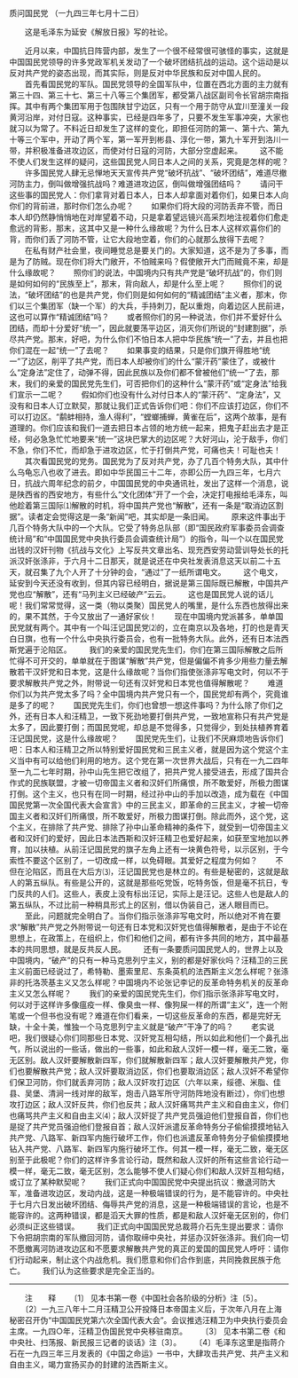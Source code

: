 质问国民党
（一九四三年七月十二日）

　　这是毛泽东为延安《解放日报》写的社论。 

　　近月以来，中国抗日阵营内部，发生了一个很不经常很可骇怪的事实，这就是中国国民党领导的许多党政军机关发动了一个破坏团结抗战的运动。这个运动是以反对共产党的姿态出现，而其实际，则是反对中华民族和反对中国人民的。 
　　首先看国民党的军队。国民党领导的全国军队中，位置在西北方面的主力就有第三十四、第三十七、第三十八等三个集团军，都受第八战区副司令长官胡宗南指挥。其中有两个集团军用于包围陕甘宁边区，只有一个用于防守从宜川至潼关一段黄河沿岸，对付日寇。这种事实，已经是四年多了，只要不发生军事冲突，大家也就习以为常了。不料近日却发生了这样的变化，即担任河防的第一、第十六、第九十等三个军中，开动了两个军，第一军开到彬县、淳化一带，第九十军开到洛川一带，并积极准备进攻边区，而使对付日寇的河防，大部分空虚起来。 
　　这不能不使人们发生这样的疑问，这些国民党人同日本人之间的关系，究竟是怎样的呢？ 
　　许多国民党人肆无忌惮地天天宣传共产党“破坏抗战”、“破坏团结”，难道尽撤河防主力，倒叫做增强抗战吗？难道进攻边区，倒叫做增强团结吗？ 
　　请问干这些事的国民党人：你们拿背对着日本人，日本人却拿面对着你们，如果日本人向你们的背前进，那时你们怎么办呢？ 
　　如果你们将大段的河防丢弃不管，而日本人却仍然静悄悄地在对岸望着不动，只是拿着望远镜兴高采烈地注视着你们愈走愈远的背影，那末，这其中又是一种什么缘故呢？为什么日本人这样欢喜你们的背，而你们丢了河防不管，让它大段地空着，你们的心就那么放得下去呢？ 
　　在私有财产社会里，夜间睡觉总是要关门的。大家知道，这不是为了多事，而是为了防贼。现在你们将大门敞开，不怕贼来吗？假使敞开大门而贼竟不来，却是什么缘故呢？ 
　　照你们的说法，中国境内只有共产党是“破坏抗战”的，你们则是如何如何的“民族至上”，那末，背向敌人，却是什么至上呢？ 
　　照你们的说法，“破坏团结”的也是共产党，你们则是如何如何的“精诚团结”主义者，那末，你们以三个集团军（缺一个军）的大兵，手持刺刀，配以重炮，向着边区人民前进，这也可以算作“精诚团结”吗？ 
　　或者照你们的另一种说法，你们并不爱好什么团结，而却十分爱好“统一”，因此就要荡平边区，消灭你们所说的“封建割据”，杀尽共产党。那末，好吧，为什么你们不怕日本人把中华民族“统一”了去，并且也把你们混在一起“统一”了去呢？ 
　　如果事变的结果，只是你们旗开得胜地“统一”了边区，削平了共产党，而日本人却被你们的什么“蒙汗药”蒙住了，或被什么“定身法”定住了，动弹不得，因此民族以及你们都不曾被他们“统一”了去，那末，我们的亲爱的国民党先生们，可否把你们的这种什么“蒙汗药”或“定身法”给我们宣示一二呢？ 
　　假如你们也没有什么对付日本人的“蒙汗药”、“定身法”，又没有和日本人订立默契，那就让我们正式告诉你们吧：你们不应该打边区，你们不可以打边区。“鹬蚌相持，渔人得利”，“螳螂捕蝉，黄雀在后”，这两个故事，是有道理的。你们应该和我们一道去把日本占领的地方统一起来，把鬼子赶出去才是正经，何必急急忙忙地要来“统一”这块巴掌大的边区呢？大好河山，沦于敌手，你们不急，你们不忙，而却急于进攻边区，忙于打倒共产党，可痛也夫！可耻也夫！ 
　　其次看国民党的党务。国民党为了反对共产党，办了几百个特务大队，其中什么乌龟忘八也收了进去。即如中华民国三十二年，亦即公历一九四三年，七月六日，抗战六周年纪念的前夕，中国国民党的中央通讯社，发出了这样一个消息，说是陕西省的西安地方，有些什么“文化团体”开了一个会，决定打电报给毛泽东，叫他趁着第三国际⑴解散的时机，将中国共产党也“解散”，还有一条是“取消边区割据”。读者定会觉得这是一条“新闻”吧，其实却是一条旧闻。 
　　原来这件事出于几百个特务大队中的一个大队。它受了特务总队部（即“国民政府军事委员会调查统计局”和“中国国民党中央执行委员会调查统计局”）的指令，叫一个以在国民党出钱的汉奸刊物《抗战与文化》上写反共文章出名、现充西安劳动营训导处长的托派汉奸张涤非，于六月十二日那天，就是说还在中央社发表消息这天以前二十五天，就召集了九个人开了十分钟的会，“通过”了一纸所谓电文。 
　　这个电文，延安到今天还没有收到，但其内容已经明白，据说是第三国际既已解散，中国共产党也应“解散”，还有“马列主义已经破产”云云。 
　　这也是国民党人说的话儿呢！我们常常觉得，这一类（物以类聚）国民党人的嘴里，是什么东西也放得出来的，果不其然，于今又放出了一通好家伙！ 
　　现在中国境内党派甚多，单单国民党就有两个。其中有一个叫汪记国民党⑵的，立在南京以及各地，打的也是青天白日旗，也有一个什么中央执行委员会，也有一批特务大队。此外，还有日本法西斯党遍于沦陷区。 
　　我们的亲爱的国民党先生们，你们在第三国际解散之后所忙得不可开交的，单单就在于图谋“解散”共产党，但是偏偏不肯多少用些力量去解散若干汉奸党和日本党，这是什么缘故呢？当你们指使张涤非写电文时，何以不于要求解散共产党之外，附带说一句还有汉奸党和日本党也值得解散呢？ 
　　难道你们以为共产党太多了吗？全中国境内共产党只有一个，国民党却有两个，究竟谁是多了的呢？ 
　　国民党先生们，你们也曾想一想这件事吗？为什么除了你们之外，还有日本人和汪精卫，一致下死劲地要打倒共产党，一致地宣称只有共产党是太多了，因此要打倒；而国民党呢，却总是不觉得多，只觉得少，到处扶植养育着汪记国民党，这是什么缘故呢？ 
　　国民党先生们，让我们不厌麻烦地告诉你们吧：日本人和汪精卫之所以特别爱好国民党和三民主义者，就是因为这个党这个主义当中有可以给他们利用的地方。这个党在第一次世界大战后，只有在一九二四年至一九二七年时期，孙中山先生把它改组了，把共产党人接受进去，形成了国共合作式的民族联盟，才被一切帝国主义者和汉奸们所痛恨，所不敢爱好，所极力图谋打倒。这个主义，也只有在同一时期，经过孙中山的手加以改造，成为载在《中国国民党第一次全国代表大会宣言》中的三民主义，即革命的三民主义，才被一切帝国主义者和汉奸们所痛恨，所不敢爱好，所极力图谋打倒。除此而外，这个党，这个主义，在排除了共产党、排除了孙中山革命精神的条件下，就受到一切帝国主义者和汉奸们的爱好，因此日本法西斯和汉奸汪精卫也爱好起来，如获至宝地加以养育，加以扶植。从前汪记国民党的旗子左角上还有一块黄色符号，以示区别，于今索性不要这个区别了，一切改成一样，以免碍眼。其爱好之程度为何如？ 
　　不但在沦陷区，而且在大后方⑶，汪记国民党也是林立的。有些是秘密的，这就是敌人的第五纵队。有些是公开的，这就是那些吃党饭，吃特务饭，但是毫不抗日，专门反共的人们。这些人，表皮上没有标出汪记，实际上是汪记。这些人也是敌人的第五纵队，不过比前一种稍具形式上的区别，借以伪装自己，迷人眼目而已。 
　　至此，问题就完全明白了。当你们指示张涤非写电文时，所以绝对不肯在要求“解散”共产党之外附带说一句还有日本党和汉奸党也值得解散者，是由于不论在思想上，在政策上，在组织上，你们和他们之间，都有许多共同的地方，其中最基本的共同思想，就是反共反人民。 
　　还有一条要质问国民党人的，世界上以及中国境内，“破产”的只有一种马克思列宁主义，别的都是好家伙吗？汪精卫的三民主义前面已经说过了，希特勒、墨索里尼、东条英机的法西斯主义怎么样呢？张涤非的托洛茨基主义又怎么样呢？中国境内不论张记李记的反革命特务机关的反革命主义又怎么样呢？ 
　　我们的亲爱的国民党先生们，你们指示张涤非写电文时，何以对于这样许多像瘟疫一样、像臭虫一样、像狗屎一样的所谓“主义”，连一个附笔或一个但书也没有呢？难道在你们看来，一切这些反革命的东西，都是完好无缺，十全十美，惟独一个马克思列宁主义就是“破产”干净了的吗？ 
　　老实说吧，我们很疑心你们同那些日本党、汉奸党互相勾结，所以如此和他们一个鼻孔出气，所以说出的一些话，做出的一些事，如此和敌人汉奸一模一样，毫无二致，毫无区别。敌人汉奸要解散新四军，你们就解散新四军；敌人汉奸要解散共产党，你们也要解散共产党；敌人汉奸要取消边区，你们也要取消边区；敌人汉奸不希望你们保卫河防，你们就丢弃河防；敌人汉奸攻打边区（六年以来，绥德、米脂、佳县、吴堡、清涧一线对岸的敌军，炮击八路军所守河防阵地没有断过），你们也想攻打边区；敌人汉奸反共，你们也反共；敌人汉奸痛骂共产主义和自由主义，你们也痛骂共产主义和自由主义⑷；敌人汉奸捉了共产党员强迫他们登报自首，你们也是捉了共产党员强迫他们登报自首；敌人汉奸派遣反革命特务分子偷偷摸摸地钻入共产党、八路军、新四军内施行破坏工作，你们也派遣反革命特务分子偷偷摸摸地钻入共产党、八路军、新四军内施行破坏工作。何其一模一样，毫无二致，毫无区别至于此极呢？你们的这样许多言论行动，既然和敌人汉奸的所有这些言论行动一模一样，毫无二致，毫无区别，怎么能够不使人们疑心你们和敌人汉奸互相勾结，或订立了某种默契呢？ 
　　我们正式向中国国民党中央提出抗议：撤退河防大军，准备进攻边区，发动内战，这是一种极端错误的行为，是不能容许的。中央社于七月六日发出破坏团结、侮辱共产党的消息，这是一种极端错误的言论，也是不能容许的。这两种错误，都是滔天大罪的性质，都是和敌人汉奸毫无区别的，你们必须纠正这些错误。 
　　我们正式向中国国民党总裁蒋介石先生提出要求：请你下令把胡宗南的军队撤回河防，请你取缔中央社，并惩办汉奸张涤非。我们向一切不愿撤离河防进攻边区和不愿要求解散共产党的真正的爱国的国民党人呼吁：请你们行动起来，制止这个内战危机。我们愿意和你们合作到底，共同挽救民族于危亡。 
　　我们认为这些要求是完全正当的。 


------------------
　　注　　释 
　　〔1〕 见本书第一卷《中国社会各阶级的分析》注〔5〕。 
　　〔2〕一九三八年十二月汪精卫公开投降日本帝国主义后，于次年八月在上海秘密召开伪“中国国民党第六次全国代表大会”。会议推选汪精卫为中央执行委员会主席。一九四○年，汪精卫伪国民党中央移驻南京。 
　　〔3〕 见本书第二卷《和中央社、扫荡报、新民报三记者的谈话》注〔3〕。 
　　〔4〕毛泽东这里是指蒋介石在一九四三年三月发表的《中国之命运》一书中，大肆攻击共产党、共产主义和自由主义，竭力宣扬买办的封建的法西斯主义。 
